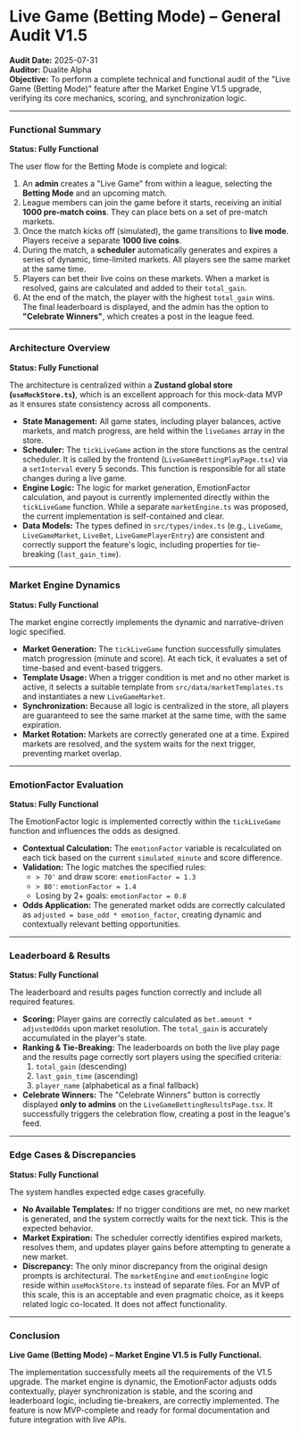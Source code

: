 # Live Game (Betting Mode) – General Audit V1.5

**Audit Date:** 2025-07-31  
**Auditor:** Dualite Alpha  
**Objective:** To perform a complete technical and functional audit of the "Live Game (Betting Mode)" feature after the Market Engine V1.5 upgrade, verifying its core mechanics, scoring, and synchronization logic.

---

### Functional Summary

**Status: Fully Functional**

The user flow for the Betting Mode is complete and logical:
1.  An **admin** creates a "Live Game" from within a league, selecting the **Betting Mode** and an upcoming match.
2.  League members can join the game before it starts, receiving an initial **1000 pre-match coins**. They can place bets on a set of pre-match markets.
3.  Once the match kicks off (simulated), the game transitions to **live mode**. Players receive a separate **1000 live coins**.
4.  During the match, a **scheduler** automatically generates and expires a series of dynamic, time-limited markets. All players see the same market at the same time.
5.  Players can bet their live coins on these markets. When a market is resolved, gains are calculated and added to their `total_gain`.
6.  At the end of the match, the player with the highest `total_gain` wins. The final leaderboard is displayed, and the admin has the option to **"Celebrate Winners"**, which creates a post in the league feed.

---

### Architecture Overview

**Status: Fully Functional**

The architecture is centralized within a **Zustand global store (`useMockStore.ts`)**, which is an excellent approach for this mock-data MVP as it ensures state consistency across all components.

-   **State Management:** All game states, including player balances, active markets, and match progress, are held within the `liveGames` array in the store.
-   **Scheduler:** The `tickLiveGame` action in the store functions as the central scheduler. It is called by the frontend (`LiveGameBettingPlayPage.tsx`) via a `setInterval` every 5 seconds. This function is responsible for all state changes during a live game.
-   **Engine Logic:** The logic for market generation, EmotionFactor calculation, and payout is currently implemented directly within the `tickLiveGame` function. While a separate `marketEngine.ts` was proposed, the current implementation is self-contained and clear.
-   **Data Models:** The types defined in `src/types/index.ts` (e.g., `LiveGame`, `LiveGameMarket`, `LiveBet`, `LiveGamePlayerEntry`) are consistent and correctly support the feature's logic, including properties for tie-breaking (`last_gain_time`).

---

### Market Engine Dynamics

**Status: Fully Functional**

The market engine correctly implements the dynamic and narrative-driven logic specified.

-   **Market Generation:** The `tickLiveGame` function successfully simulates match progression (minute and score). At each tick, it evaluates a set of time-based and event-based triggers.
-   **Template Usage:** When a trigger condition is met and no other market is active, it selects a suitable template from `src/data/marketTemplates.ts` and instantiates a new `LiveGameMarket`.
-   **Synchronization:** Because all logic is centralized in the store, all players are guaranteed to see the same market at the same time, with the same expiration.
-   **Market Rotation:** Markets are correctly generated one at a time. Expired markets are resolved, and the system waits for the next trigger, preventing market overlap.

---

### EmotionFactor Evaluation

**Status: Fully Functional**

The EmotionFactor logic is implemented correctly within the `tickLiveGame` function and influences the odds as designed.

-   **Contextual Calculation:** The `emotionFactor` variable is recalculated on each tick based on the current `simulated_minute` and score difference.
-   **Validation:** The logic matches the specified rules:
    -   `> 70'` and draw score: `emotionFactor = 1.3`
    -   `> 80'`: `emotionFactor = 1.4`
    -   Losing by 2+ goals: `emotionFactor = 0.8`
-   **Odds Application:** The generated market odds are correctly calculated as `adjusted = base_odd * emotion_factor`, creating dynamic and contextually relevant betting opportunities.

---

### Leaderboard & Results

**Status: Fully Functional**

The leaderboard and results pages function correctly and include all required features.

-   **Scoring:** Player gains are correctly calculated as `bet.amount * adjustedOdds` upon market resolution. The `total_gain` is accurately accumulated in the player's state.
-   **Ranking & Tie-Breaking:** The leaderboards on both the live play page and the results page correctly sort players using the specified criteria:
    1.  `total_gain` (descending)
    2.  `last_gain_time` (ascending)
    3.  `player_name` (alphabetical as a final fallback)
-   **Celebrate Winners:** The "Celebrate Winners" button is correctly displayed **only to admins** on the `LiveGameBettingResultsPage.tsx`. It successfully triggers the celebration flow, creating a post in the league's feed.

---

### Edge Cases & Discrepancies

**Status: Fully Functional**

The system handles expected edge cases gracefully.

-   **No Available Templates:** If no trigger conditions are met, no new market is generated, and the system correctly waits for the next tick. This is the expected behavior.
-   **Market Expiration:** The scheduler correctly identifies expired markets, resolves them, and updates player gains before attempting to generate a new market.
-   **Discrepancy:** The only minor discrepancy from the original design prompts is architectural. The `marketEngine` and `emotionEngine` logic reside within `useMockStore.ts` instead of separate files. For an MVP of this scale, this is an acceptable and even pragmatic choice, as it keeps related logic co-located. It does not affect functionality.

---

### Conclusion

**Live Game (Betting Mode) – Market Engine V1.5 is Fully Functional.**

The implementation successfully meets all the requirements of the V1.5 upgrade. The market engine is dynamic, the EmotionFactor adjusts odds contextually, player synchronization is stable, and the scoring and leaderboard logic, including tie-breakers, are correctly implemented. The feature is now MVP-complete and ready for formal documentation and future integration with live APIs.
